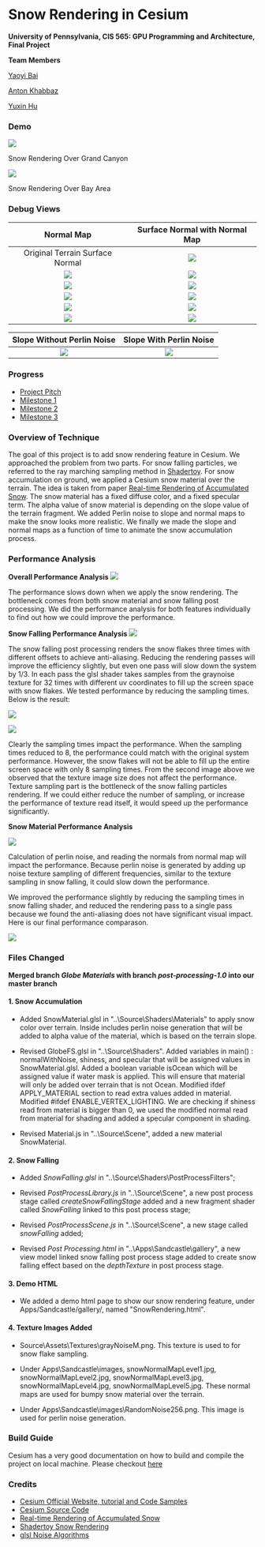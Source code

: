 ﻿Snow Rendering in Cesium
========================

**University of Pennsylvania, CIS 565: GPU Programming and Architecture, Final Project**

**Team Members**

[Yaoyi Bai](https://github.com/VElysianP)

[Anton Khabbaz](https://github.com/akhabbaz)

[Yuxin Hu](https://www.huyuxin.net)

### Demo
![](/image/Demo7.gif)
<p>Snow Rendering Over Grand Canyon</p>

![](/image/Demo5.gif)
<p>Snow Rendering Over Bay Area</p>

### Debug Views

Normal Map                             |  Surface Normal with Normal Map
:-------------------------------------:|:---------------------------------------------------:
Original Terrain Surface Normal        |  ![](/image/FinalDebugNormalEC.PNG)
![](/image/snowNormalMapLevel1.jpg)    |  ![](/image/FinalDebugNormalMap1EC.PNG)
![](/image/snowNormalMapLevel2.jpg)    |  ![](/image/FinalDebugNormalMap2EC.PNG)
![](/image/snowNormalMapLevel3.jpg)    |  ![](/image/FinalDebugNormalMap3EC.PNG)
![](/image/snowNormalMapLevel4.jpg)    |  ![](/image/FinalDebugNormalMap4EC.PNG)
![](/image/snowNormalMapLevel5.jpg)    |  ![](/image/FinalDebugNormalMap5EC.PNG)


Slope Without Perlin Noise             |  Slope With Perlin Noise
:-------------------------------------:|:---------------------------------------------------:
![](/image/FinalDebugSlopeNoNoise.PNG) |  ![](/image/FinalDebugSlopWithNoise.PNG)


### Progress
* [Project Pitch](FinalProjectPitch.md)
* [Milestone 1](Mileston1.md)
* [Milestone 2](Milestone2.md)
* [Milestone 3](Milestone3.md)


### Overview of Technique
The goal of this project is to add snow rendering feature in Cesium. We approached the problem from two parts. For snow falling particles, we referred to the ray marching sampling method in [Shadertoy](https://www.shadertoy.com/view/ltfGzn). For snow accumulation on ground, we applied a Cesium snow material over the terrain. The idea is taken from paper [Real-time Rendering of Accumulated Snow](http://www.ep.liu.se/ecp/013/007/ecp01307.pdf). The snow material has a fixed diffuse color, and a fixed specular term. The alpha value of snow material is depending on the slope value of the terrain fragment. We added Perlin noise to slope and normal maps to make the snow looks more realistic. We finally we made the slope and normal maps as a function of time to animate the snow accumulation process.


### Performance Analysis
**Overall Performance Analysis**
![](/image/PerformanceAnalysis01.PNG)

The performance slows down when we apply the snow rendering. The bottleneck comes from both snow material and snow falling post processing. We did the performance analysis for both features individually to find out how we could improve the performance.

**Snow Falling Performance Analysis**
![](/image/PerformanceAnalysis02.PNG)

The snow falling post processing renders the snow flakes three times with different offsets to achieve anti-aliasing. Reducing the rendering passes will improve the efficiency slightly, but even one pass will slow down the system by 1/3. In each pass the glsl shader takes samples from the graynoise texture for 32 times with different uv coordinates to fill up the screen space with snow flakes. We tested performance by reducing the sampling times. Below is the result:

![](/image/PerformanceAnalysis05.PNG)

![](/image/PerformanceAnalysis04.PNG)

Clearly the sampling times impact the performance. When the sampling times reduced to 8, the performance could match with the original system performance. However, the snow flakes will not be able to fill up the entire screen space with only 8 sampling times. From the second image above we observed that the texture image size does not affect the performance. Texture sampling part is the bottleneck of the snow falling particles rendering. If we could either reduce the number of sampling, or increase the performance of texture read itself, it would speed up the performance significantly.

**Snow Material Performance Analysis**

![](/image/PerformanceAnalysis03.PNG)

Calculation of perlin noise, and reading the normals from normal map will impact the performance. Because perlin noise is generated by adding up noise texture sampling of different frequencies, similar to the texture sampling in snow falling, it could slow down the performance. 

We improved the performance slightly by reducing the sampling times in snow falling shader, and reduced the rendering pass to a single pass because we found the anti-aliasing does not have significant visual impact. Here is our final performance comparason.

![](/image/PerformanceAnalysis06.PNG)


### Files Changed

**Merged branch *Globe Materials* with branch *post-processing-1.0* into our master branch**

#### 1. Snow Accumulation 

- Added SnowMaterial.glsl in "..\Source\Shaders\Materials" to apply snow color over terrain. Inside includes perlin noise generation that will be added to alpha value of the material, which is based on the terrain slope.

- Revised GlobeFS.glsl in "..\Source\Shaders\". Added variables in main() : normalWithNoise, shiness, and specular that will be assigned values in SnowMaterial.glsl. Added a boolean variable isOcean which will be assigned value if water mask is applied. This will ensure that material will only be added over terrain that is not Ocean. Modified ifdef APPLY_MATERIAL section to read extra values added in material. Modified #ifdef ENABLE_VERTEX_LIGHTING. We are checking if shiness read from material is bigger than 0, we used the modified normal read from material for shading and added a specular component in shading. 

- Revised Material.js in "..\Source\Scene", added a new material SnowMaterial.

#### 2. Snow Falling 

- Added *SnowFalling.glsl* in "..\Source\Shaders\PostProcessFilters";

- Revised *PostProcessLibrary.js* in "..\Source\Scene", a new post process stage called *createSnowFallingStage* added and a new fragment shader called *SnowFalling* linked to this post process stage;

- Revised *PostProcessScene.js* in "..\Source\Scene", a new stage called *snowFalling* added;

- Revised *Post Processing.html* in "..\Apps\Sandcastle\gallery", a new view model linked snow falling post process stage added to create snow falling effect based on the *depthTexture* in post process stage. 

#### 3. Demo HTML
- We added a demo html page to show our snow rendering feature, under Apps/Sandcastle/gallery/, named "SnowRendering.html".

#### 4. Texture Images Added
- Source\Assets\Textures\grayNoiseM.png. This texture is used to for snow flake sampling.

- Under Apps\Sandcastle\images\, snowNormalMapLevel1.jpg, snowNormalMapLevel2.jpg, snowNormalMapLevel3.jpg, snowNormalMapLevel4.jpg, snowNormalMapLevel5.jpg. These normal maps are used for bumpy snow material over the terrain.

- Under Apps\Sandcastle\images\RandomNoise256.png. This image is used for perlin noise generation.

### Build Guide
Cesium has a very good documentation on how to build and compile the project on local machine. Please checkout [here](Documentation/Contributors/BuildGuide)


### Credits

* [Cesium Official Website, tutorial and Code Samples](http://cesiumjs.org/)
* [Cesium Source Code](https://github.com/AnalyticalGraphicsInc/cesium)
* [Real-time Rendering of Accumulated Snow](http://www.ep.liu.se/ecp/013/007/ecp01307.pdf)
* [Shadertoy Snow Rendering](https://www.shadertoy.com/view/ltfGzn)
* [glsl Noise Algorithms](https://gist.github.com/patriciogonzalezvivo/670c22f3966e662d2f83)
